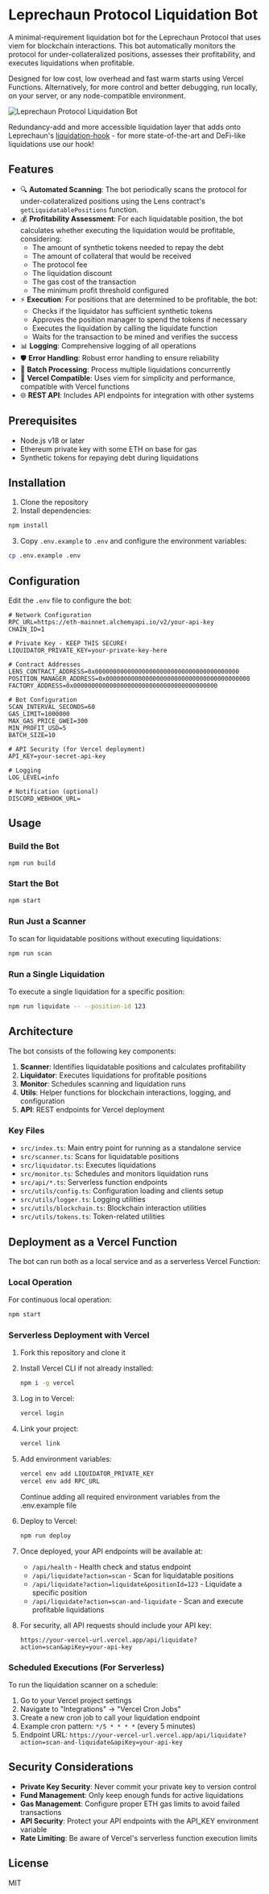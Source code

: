 # Leprechaun Protocol Liquidation Bot

A minimal-requirement liquidation bot for the Leprechaun Protocol that uses viem for blockchain interactions. This bot automatically monitors the protocol for under-collateralized positions, assesses their profitability, and executes liquidations when profitable.

Designed for low cost, low overhead and fast warm starts using Vercel Functions. Alternatively, for more control and better debugging, run locally, on your server, or any node-compatible environment.

![Leprechaun Protocol Liquidation Bot](preview.png)

Redundancy-add and more accessible liquidation layer that adds onto Leprechaun's [liquidation-hook](https://github.com/leprechaun-dao/liquidation-hook) - for more state-of-the-art and DeFi-like liquidations use our hook!

## Features

- 🔍 **Automated Scanning**: The bot periodically scans the protocol for under-collateralized positions using the Lens contract's `getLiquidatablePositions` function.
- 💰 **Profitability Assessment**: For each liquidatable position, the bot calculates whether executing the liquidation would be profitable, considering:
  - The amount of synthetic tokens needed to repay the debt
  - The amount of collateral that would be received
  - The protocol fee
  - The liquidation discount
  - The gas cost of the transaction
  - The minimum profit threshold configured
- ⚡ **Execution**: For positions that are determined to be profitable, the bot:
  - Checks if the liquidator has sufficient synthetic tokens
  - Approves the position manager to spend the tokens if necessary
  - Executes the liquidation by calling the liquidate function
  - Waits for the transaction to be mined and verifies the success
- 📊 **Logging**: Comprehensive logging of all operations
- 🛡️ **Error Handling**: Robust error handling to ensure reliability
- 🔄 **Batch Processing**: Process multiple liquidations concurrently
- 📱 **Vercel Compatible**: Uses viem for simplicity and performance, compatible with Vercel functions
- 🌐 **REST API**: Includes API endpoints for integration with other systems

## Prerequisites

- Node.js v18 or later
- Ethereum private key with some ETH on base for gas
- Synthetic tokens for repaying debt during liquidations

## Installation

1. Clone the repository
2. Install dependencies:

```bash
npm install
```

3. Copy `.env.example` to `.env` and configure the environment variables:

```bash
cp .env.example .env
```

## Configuration

Edit the `.env` file to configure the bot:

```
# Network Configuration
RPC_URL=https://eth-mainnet.alchemyapi.io/v2/your-api-key
CHAIN_ID=1

# Private Key - KEEP THIS SECURE!
LIQUIDATOR_PRIVATE_KEY=your-private-key-here

# Contract Addresses
LENS_CONTRACT_ADDRESS=0x0000000000000000000000000000000000000000
POSITION_MANAGER_ADDRESS=0x0000000000000000000000000000000000000000
FACTORY_ADDRESS=0x0000000000000000000000000000000000000000

# Bot Configuration
SCAN_INTERVAL_SECONDS=60
GAS_LIMIT=1000000
MAX_GAS_PRICE_GWEI=300
MIN_PROFIT_USD=5
BATCH_SIZE=10

# API Security (for Vercel deployment)
API_KEY=your-secret-api-key

# Logging
LOG_LEVEL=info

# Notification (optional)
DISCORD_WEBHOOK_URL=
```

## Usage

### Build the Bot

```bash
npm run build
```

### Start the Bot

```bash
npm start
```

### Run Just a Scanner

To scan for liquidatable positions without executing liquidations:

```bash
npm run scan
```

### Run a Single Liquidation

To execute a single liquidation for a specific position:

```bash
npm run liquidate -- --position-id 123
```

## Architecture

The bot consists of the following key components:

1. **Scanner**: Identifies liquidatable positions and calculates profitability
2. **Liquidator**: Executes liquidations for profitable positions
3. **Monitor**: Schedules scanning and liquidation runs
4. **Utils**: Helper functions for blockchain interactions, logging, and configuration
5. **API**: REST endpoints for Vercel deployment

### Key Files

- `src/index.ts`: Main entry point for running as a standalone service
- `src/scanner.ts`: Scans for liquidatable positions
- `src/liquidator.ts`: Executes liquidations
- `src/monitor.ts`: Schedules and monitors liquidation runs
- `src/api/*.ts`: Serverless function endpoints
- `src/utils/config.ts`: Configuration loading and clients setup
- `src/utils/logger.ts`: Logging utilities
- `src/utils/blockchain.ts`: Blockchain interaction utilities
- `src/utils/tokens.ts`: Token-related utilities

## Deployment as a Vercel Function

The bot can run both as a local service and as a serverless Vercel Function:

### Local Operation

For continuous local operation:
```bash
npm start
```

### Serverless Deployment with Vercel

1. Fork this repository and clone it
2. Install Vercel CLI if not already installed:
   ```bash
   npm i -g vercel
   ```
3. Log in to Vercel:
   ```bash
   vercel login
   ```
4. Link your project:
   ```bash
   vercel link
   ```
5. Add environment variables:
   ```bash
   vercel env add LIQUIDATOR_PRIVATE_KEY
   vercel env add RPC_URL
   ```
   Continue adding all required environment variables from the .env.example file
   
6. Deploy to Vercel:
   ```bash
   npm run deploy
   ```
   
7. Once deployed, your API endpoints will be available at:
   - `/api/health` - Health check and status endpoint
   - `/api/liquidate?action=scan` - Scan for liquidatable positions
   - `/api/liquidate?action=liquidate&positionId=123` - Liquidate a specific position
   - `/api/liquidate?action=scan-and-liquidate` - Scan and execute profitable liquidations

8. For security, all API requests should include your API key:
   ```
   https://your-vercel-url.vercel.app/api/liquidate?action=scan&apiKey=your-api-key
   ```

### Scheduled Executions (For Serverless)

To run the liquidation scanner on a schedule:

1. Go to your Vercel project settings
2. Navigate to "Integrations" -> "Vercel Cron Jobs"
3. Create a new cron job to call your liquidation endpoint
4. Example cron pattern: `*/5 * * * *` (every 5 minutes)
5. Endpoint URL: `https://your-vercel-url.vercel.app/api/liquidate?action=scan-and-liquidate&apiKey=your-api-key`

## Security Considerations

- **Private Key Security**: Never commit your private key to version control
- **Fund Management**: Only keep enough funds for active liquidations
- **Gas Management**: Configure proper ETH gas limits to avoid failed transactions
- **API Security**: Protect your API endpoints with the API_KEY environment variable
- **Rate Limiting**: Be aware of Vercel's serverless function execution limits

## License

MIT
